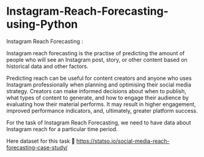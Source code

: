 # Instagram-Reach-Forecasting-using-Python


 Instagram Reach Forecasting :

  Instagram reach forecasting is the practise of predicting the amount of people who will see an Instagram post, story, or other content based on historical data and other factors.
  
  Predicting reach can be useful for content creators and anyone who uses Instagram professionally when planning and optimising their social media strategy. Creators can make informed decisions about when to publish, what types of content to generate, and how to engage their audience by evaluating how their material performs. It may result in higher engagement, improved performance indicators, and, ultimately, greater platform success.
  
  For the task of Instagram Reach Forecasting, we need to have data about Instagram reach for a particular time period.
  
  Here dataset for this task   🔗 https://statso.io/social-media-reach-forecasting-case-study/ 
  
